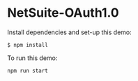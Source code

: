 # NetSuite-OAuth1.0

Install dependencies and set-up this demo:

    $ npm install
To run this demo:

    npm run start
